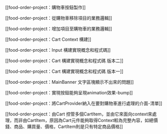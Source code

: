 

[[food-order-project：購物車按鈕製作]]

[[food-order-project：從購物車移除項目的業務邏輯]]

[[food-order-project：增加項目至購物車的業務邏輯]]

[[food-order-project：Cart Context 構建]]

[[food-order-project：Input 構建實現概念和程式碼]]

[[food-order-project：Cart 構建實現概念和程式碼 版本二]]

[[food-order-project：Cart 構建實現概念和程式碼 版本一]]

[[food-order-project：MainBanner 文字區塊顯示不出來的問題]]

[[food-order-project：實現按鈕能夠呈現animation效果-bump]]

[[food-order-project：將CartProvider納入在要對購物車進行處理的介面-清單]]

[[food-order-project：由Cart 控管多個CartItem，並由它來面向context來處理，而非由CartItem，原因為Cart元件能夠取得Context較為完整內容，如總價錢、商品、購買量、價格，CartItem則是只有特定商品價格]]

